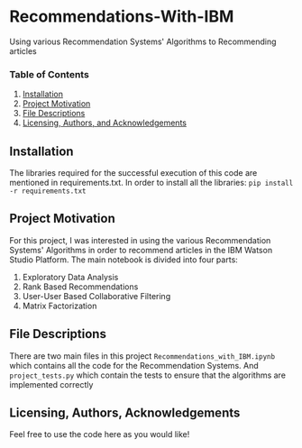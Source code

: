 # Recommendations-With-IBM
Using various Recommendation Systems' Algorithms to Recommending articles

### Table of Contents

1. [Installation](#installation)
2. [Project Motivation](#motivation)
3. [File Descriptions](#files)
4. [Licensing, Authors, and Acknowledgements](#licensing)

## Installation <a name="installation"></a>

The libraries required for the successful execution of this code are mentioned in requirements.txt. In order to install all the libraries:
`pip install -r requirements.txt`

## Project Motivation<a name="motivation"></a>

For this project, I was interested in using the various Recommendation Systems' Algorithms in order to recommend articles in the IBM Watson Studio Platform. The main notebook is divided into four parts:

1. Exploratory Data Analysis
2. Rank Based Recommendations
3. User-User Based Collaborative Filtering
4. Matrix Factorization


## File Descriptions <a name="files"></a>

There are two main files in this project `Recommendations_with_IBM.ipynb` which contains all the code for the Recommendation Systems. And `project_tests.py` which contain the tests to ensure that the algorithms are implemented correctly

## Licensing, Authors, Acknowledgements<a name="licensing"></a>

Feel free to use the code here as you would like! 

